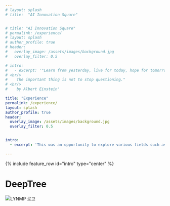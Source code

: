 ```yaml
---
# layout: splash
# title:  "AI Innovation Square"


# title: "AI Innovation Square"
# permalink: /experience/
# layout: splash
# author_profile: true
# header:
#   overlay_image: /assets/images/background.jpg
#   overlay_filter: 0.5

# intro:
#   - excerpt: '"Learn from yesterday, live for today, hope for tomorrow.
# <br/>
#    The important thing is not to stop questioning."  
# <br/>
#    by Albert Einstein'

title: "Experience"
permalink: /experience/
layout: splash
author_profile: true
header:
  overlay_image: /assets/images/background.jpg
  overlay_filter: 0.5


intro:
  - excerpt: 'This was an opportunity to explore various fields such as AI Architecture, AI Embedded System, Image/Video AI, NLP/Voice AI, and more. I was a team leader, worked on a project under the team name 'DeepTree', where we used Object Detection and calculation formulas to extract features from the HTP (House/Tree/Person) test, a psychological test for children's art, in order to assist art psychotherapists in making judgments. Our goal was to make it easier for children to approach art therapy. In fact, one of the team members wanted to start a business based on this idea, so this research was even more worthwhile to pursue. We received 1st Prize during the AI Business Model Course'

---
```


  
{% include feature_row id="intro" type="center" %}


# DeepTree

![LYNMP 로고](https://haribojun.github.io/assets/images/exp_0.png)






